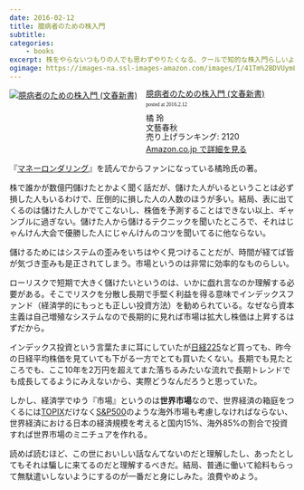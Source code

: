 ```yaml
---
date: 2016-02-12
title: 臆病者のための株入門
subtitle: 
categories: 
    - books
excerpt: 株をやらないつもりの人でも思わずやりたくなる、クールで知的な株入門らしいよ
ogimage: https://images-na.ssl-images-amazon.com/images/I/41Tm%2BDVUymL.jpg
---
```


<div class="azlink-box"><div class="azlink-image" style="float:left"><a href="http://www.amazon.co.jp/exec/obidos/ASIN/4166605143/warikiru-22/" name="azlinklink" target="_blank"><img src="https://images-na.ssl-images-amazon.com/images/I/41Tm%2BDVUymL._SL160_.jpg" alt="臆病者のための株入門 (文春新書)" style="border:none" /></a></div><div class="azlink-info" style="float:left;margin-left:15px;line-height:120%"><div class="azlink-name" style="margin-bottom:10px;line-height:120%"><a href="http://www.amazon.co.jp/exec/obidos/ASIN/4166605143/warikiru-22/" name="azlinklink" target="_blank">臆病者のための株入門 (文春新書)</a><div class="azlink-powered-date" style="font-size:7pt;margin-top:5px;font-family:verdana;line-height:120%">posted at 2016.2.12</div></div><div class="azlink-detail">橘 玲<br />文藝春秋<br />売り上げランキング: 2120<br /></div><div class="azlink-link" style="margin-top:5px"><a href="http://www.amazon.co.jp/exec/obidos/ASIN/4166605143/warikiru-22/" target="_blank">Amazon.co.jp で詳細を見る</a></div></div><div class="azlink-footer" style="clear:left"></div></div>

『[マネーロンダリング](http://www.amazon.co.jp/dp/B00ANJB3OU/?tag=warikiru-22)』を読んでからファンになっている橘玲氏の著。

株で誰かが数億円儲けたとかよく聞く話だが、儲けた人がいるということは必ず損した人もいるわけで、圧倒的に損した人の人数のほうが多い。結局、表に出てくるのは儲けた人しかでてこないし、株価を予測することはできない以上、ギャンブルに過ぎない。儲けた人から儲けるテクニックを聞いたところで、それはじゃんけん大会で優勝した人にじゃんけんのコツを聞いてるに他ならない。

儲けるためにはシステムの歪みをいちはやく見つけることだが、時間が経てば皆が気づき歪みも是正されてしまう。市場というのは非常に効率的なものらしい。

ローリスクで短期で大きく儲けたいというのは、いかに戯れ言なのか理解する必要がある。そこでリスクを分散し長期で手堅く利益を得る意味でインデックスファンド（経済学的にもっとも正しい投資方法）を勧められている。なぜなら資本主義は自己増殖なシステムなので長期的に見れば市場は拡大し株価は上昇するはずだから。

インデックス投資という言葉たまに耳にしていたが[日経225](https://ja.wikipedia.org/wiki/%E6%97%A5%E7%B5%8C225%E5%85%88%E7%89%A9%E5%8F%96%E5%BC%95)など買っても、昨今の日経平均株価を見ていても下がる一方でとても買いたくない。長期でも見たところでも、ここ10年を2万円を超えてまた落ちるみたいな流れで長期トレンドでも成長してるようにみえないから、実際どうなんだろうと思っていた。

しかし、経済学でゆう『市場』というのは**世界市場**なので、世界経済の箱庭をつくるには[TOPIX](https://ja.wikipedia.org/wiki/%E6%9D%B1%E8%A8%BC%E6%A0%AA%E4%BE%A1%E6%8C%87%E6%95%B0)だけなく[S&P500](https://ja.wikipedia.org/wiki/S%26P_500)のような海外市場も考慮しなければならない、世界経済における日本の経済規模を考えると国内15%、海外85%の割合で投資すれば世界市場のミニチュアを作れる。

読めば読むほど、この世においしい話なんてないのだと理解したし、あったとしてもそれは騙しに来てるのだと理解するべきだ。結局、普通に働いて給料もらって無駄遣いしないようにするのが一番だと身にしみた。浪費やめよう。

